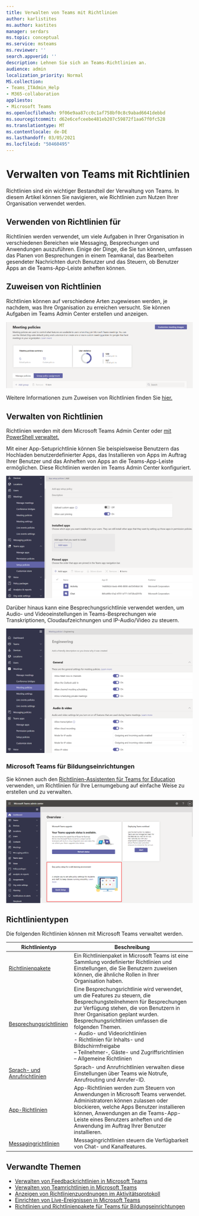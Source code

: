 ```yaml
---
title: Verwalten von Teams mit Richtlinien
author: karlistites
ms.author: kastites
manager: serdars
ms.topic: conceptual
ms.service: msteams
ms.reviewer: ''
search.appverid: ''
description: Lehnen Sie sich an Teams-Richtlinien an.
audience: admin
localization_priority: Normal
MS.collection:
- Teams_ITAdmin_Help
- M365-collaboration
appliesto:
- Microsoft Teams
ms.openlocfilehash: 9f06e9aa87cc0c1af758bf0c8c9abad6641debbd
ms.sourcegitcommit: d62e6cefceebe481eb207c59872f1aa67f0fc528
ms.translationtype: MT
ms.contentlocale: de-DE
ms.lasthandoff: 03/05/2021
ms.locfileid: "50460495"
---
```

# <a name="manage-teams-with-policies"></a>Verwalten von Teams mit Richtlinien

Richtlinien sind ein wichtiger Bestandteil der Verwaltung von Teams. In diesem Artikel können Sie navigieren, wie Richtlinien zum Nutzen Ihrer Organisation verwendet werden.

## <a name="what-you-use-policies-for"></a>Verwenden von Richtlinien für

Richtlinien werden verwendet, um viele Aufgaben in Ihrer Organisation in verschiedenen Bereichen wie Messaging, Besprechungen und Anwendungen auszuführen. Einige der Dinge, die Sie tun können, umfassen das Planen von Besprechungen in einem Teamkanal, das Bearbeiten gesendeter Nachrichten durch Benutzer und das Steuern, ob Benutzer Apps an die Teams-App-Leiste anheften können.

## <a name="how-to-assign-policies"></a>Zuweisen von Richtlinien

Richtlinien können auf verschiedene Arten zugewiesen werden, je nachdem, was Ihre Organisation zu erreichen versucht. Sie können Aufgaben im Teams Admin Center erstellen und anzeigen.

![Screenshot der Gruppenrichtlinienzuordnung.](media/group-policy-assignment.png)

Weitere Informationen zum Zuweisen von Richtlinien finden Sie [hier.](assign-policies.md)

## <a name="how-to-manage-policies"></a>Verwalten von Richtlinien

Richtlinien werden mit dem Microsoft Teams Admin Center oder [mit PowerShell verwaltet.](https://docs.microsoft.com/microsoftteams/teams-powershell-managing-teams#manage-policies-via-powershell)

Mit einer App-Setuprichtlinie können Sie beispielsweise Benutzern das Hochladen benutzerdefinierter Apps, das Installieren von Apps im Auftrag Ihrer Benutzer und das Anheften von Apps an die Teams-App-Leiste ermöglichen. Diese Richtlinien werden im Teams Admin Center konfiguriert.

![Screenshot der App-Setuprichtlinie.](media/app-setup-policy.png)

Darüber hinaus kann eine Besprechungsrichtlinie verwendet werden, um Audio- und Videoeinstellungen in Teams-Besprechungen wie Transkriptionen, Cloudaufzeichnungen und IP-Audio/Video zu steuern.

![Screenshot der Besprechungsrichtlinie.](media/engineering-meeting-policy.png)

### <a name="teams-for-education"></a>Microsoft Teams für Bildungseinrichtungen

Sie können auch den [Richtlinien-Assistenten für Teams for Education](easy-policy-setup-edu.md) verwenden, um Richtlinien für Ihre Lernumgebung auf einfache Weise zu erstellen und zu verwalten.

![Screenshot des Richtlinien-Assistenten für Teams for Education.](media/easy-policy-setup-quick-setup.png)

## <a name="types-of-policies"></a>Richtlinientypen

Die folgenden Richtlinien können mit Microsoft Teams verwaltet werden.

Richtlinientyp | Beschreibung
------------|------------
[Richtlinienpakete](manage-policy-packages.md) | Ein Richtlinienpaket in Microsoft Teams ist eine Sammlung vordefinierter Richtlinien und Einstellungen, die Sie Benutzern zuweisen können, die ähnliche Rollen in Ihrer Organisation haben.
[Besprechungsrichtlinien](meeting-policies-in-teams.md) | Eine Besprechungsrichtlinie wird verwendet, um die Features zu steuern, die Besprechungsteilnehmern für Besprechungen zur Verfügung stehen, die von Benutzern in Ihrer Organisation geplant wurden. Besprechungsrichtlinien umfassen die folgenden Themen.<br> - Audio- und Videorichtlinien<br> - Richtlinien für Inhalts- und Bildschirmfreigabe<br> – Teilnehmer-, Gäste- und Zugriffsrichtlinien<br> – Allgemeine Richtlinien
[Sprach- und Anrufrichtlinien](voice-and-calling-policies.md)| Sprach- und Anrufrichtlinien verwalten diese Einstellungen über Teams wie Notrufe, Anrufrouting und Anrufer-ID.
[App-Richtlinien](app-policies.md)| App-Richtlinien werden zum Steuern von Anwendungen in Microsoft Teams verwendet. Administratoren können zulassen oder blockieren, welche Apps Benutzer installieren können, Anwendungen an die Teams-App-Leiste eines Benutzers anheften und die Anwendung im Auftrag Ihrer Benutzer installieren.
[Messagingrichtlinien](messaging-policies-in-teams.md)| Messagingrichtlinien steuern die Verfügbarkeit von Chat- und Kanalfeatures.

## <a name="related-topics"></a>Verwandte Themen

* [Verwalten von Feedbackrichtlinien in Microsoft Teams](manage-feedback-policies-in-teams.md)
* [Verwalten von Teamrichtlinien in Microsoft Teams](teams-policies.md)
* [Anzeigen von Richtlinienzuordnungen im Aktivitätsprotokoll](activity-log.md)
* [Einrichten von Live-Ereignissen in Microsoft Teams](teams-live-events/set-up-for-teams-live-events.md)
* [Richtlinien und Richtlinienpakete für Teams für Bildungseinrichtungen](policy-packages-edu.md)
